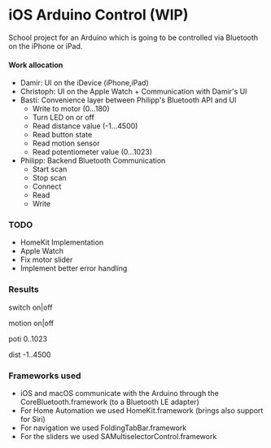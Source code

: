 # iOS Arduino Control (WIP)

School project for an Arduino which is going to be controlled via Bluetooth on the iPhone or iPad.

#### Work allocation

  * Damir: UI on the iDevice (iPhone,iPad)
  * Christoph: UI on the Apple Watch + Communication with Damir's UI
  * Basti: Convenience layer between Philipp's Bluetooth API and UI
       * Write to motor (0...180)
       * Turn LED on or off
       * Read distance value (-1...4500)
       * Read button state
       * Read motion sensor
       * Read potentiometer value (0...1023)
  * Philipp: Backend Bluetooth Communication
    * Start scan
    * Stop scan
    * Connect
    * Read 
    * Write

### TODO
 * HomeKit Implementation
 * Apple Watch
 * Fix motor slider
 * Implement better error handling

### Results

switch on|off

motion on|off

poti 0..1023

dist -1..4500

### Frameworks used
 * iOS and macOS communicate with the Arduino through the CoreBluetooth.framework (to a Bluetooth LE adapter)
 * For Home Automation we used HomeKit.framework (brings also support for Siri)
 * For navigation we used FoldingTabBar.framework
 * For the sliders we used SAMultiselectorControl.framework
